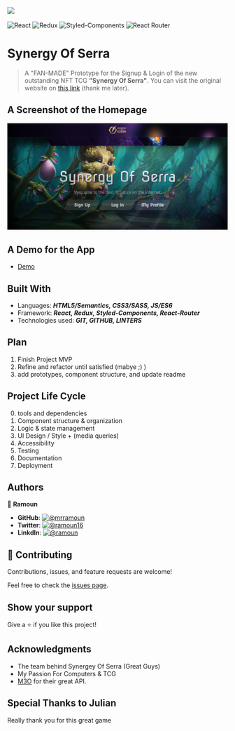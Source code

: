 [![](https://img.shields.io/static/v1?label=BY&message=RAMOUN&color=birghtgreen)](https://ramoun.me)

![React](https://img.shields.io/badge/-React-1f1f1f?logo=react&logoColor=61DAFB&style=for-the-badge)
![Redux](https://img.shields.io/badge/redux-%23593d88.svg?style=for-the-badge&logo=redux&logoColor=white)
![Styled-Components](https://img.shields.io/badge/Styled_Components-fbfbfb?style=for-the-badge&logo=styled-components&logoColor=DB7093)
![React Router](https://img.shields.io/badge/React_Router-CA4245?style=for-the-badge&logo=react-router&logoColor=white)


# Synergy Of Serra

> A "FAN-MADE" Prototype for the Signup & Login of the new outstanding NFT TCG **"Synergy Of Serra"**. You can visit the original website on [this link](https://synergyofserra.com/) (thank me later).

## A Screenshot of the Homepage

![screenshot](screenshot.png)

## A Demo for the App

- [Demo](https://synergy-of-serra.herokuapp.com/)

## Built With

- Languages: _**HTML5/Semantics, CSS3/SASS, JS/ES6**_
- Framework: _**React, Redux, Styled-Components, React-Router**_
- Technologies used: _**GIT, GITHUB, LINTERS**_

## Plan

1. Finish Project MVP
2. Refine and refactor until satisfied (mabye ;) )
3. add prototypes, component structure, and update readme

## Project Life Cycle

0. tools and dependencies
1. Component structure & organization
2. Logic & state management
3. UI Design / Style + (media queries)
4. Accessibility
5. Testing
6. Documentation
7. Deployment

## Authors

👤 **Ramoun**

- **GitHub**: [![@mrramoun](https://img.shields.io/github/followers/MrRamoun?label=Ramoun&style=social)](https://github.com/mrramoun)
- **Twitter**: [![@ramoun16](https://img.shields.io/twitter/follow/ramoun16?label=ramoun16&style=social)](https://twitter.com/ramoun16)
- **LinkdIn**: [![@ramoun](https://img.shields.io/github/followers/ramon?label=ramoun&logo=linkedin&style=social)](https://www.linkedin.com/in/ramoun/)

## 🤝 Contributing

Contributions, issues, and feature requests are welcome!

Feel free to check the [issues page](../../issues).

## Show your support

Give a ⭐️ if you like this project!

## Acknowledgments

- The team behind Synergey Of Serra (Great Guys)
- My Passion For Computers & TCG
- [M3O](http://m3o.com/) for their great API.

## Special Thanks to Julian

Really thank you for this great game
